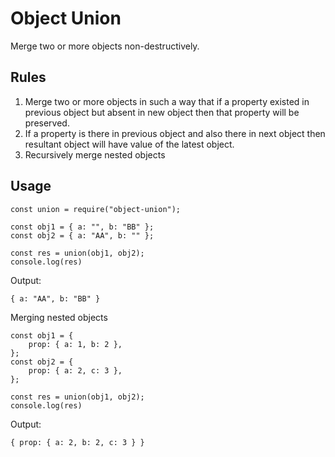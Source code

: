 # Object Union

Merge two or more objects non-destructively.

## Rules

1. Merge two or more objects in such a way that if a property existed in previous object but absent in new object then that property will be preserved.
2. If a property is there in previous object and also there in next object then resultant object will have value of the latest object.
3. Recursively merge nested objects

## Usage

```
const union = require("object-union");

const obj1 = { a: "", b: "BB" };
const obj2 = { a: "AA", b: "" };

const res = union(obj1, obj2);
console.log(res)
```

Output:

```
{ a: "AA", b: "BB" }
```

Merging nested objects

```
const obj1 = {
    prop: { a: 1, b: 2 },
};
const obj2 = {
    prop: { a: 2, c: 3 },
};

const res = union(obj1, obj2);
console.log(res)
```

Output:

```
{ prop: { a: 2, b: 2, c: 3 } }
```
